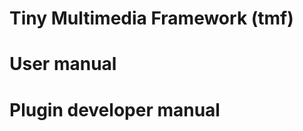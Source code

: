 Tiny Multimedia Framework (tmf)
===============================


User manual
===========




Plugin developer manual
=======================